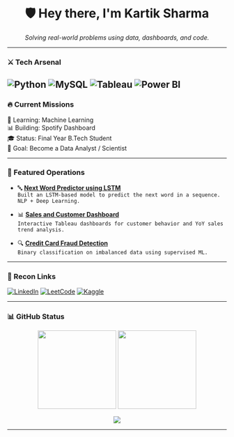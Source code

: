 <h1 align="center">🛡️ Hey there, I'm Kartik Sharma</h1>
<p align="center"><em>Solving real-world problems using data, dashboards, and code.</em></p>

---

### ⚔️ Tech Arsenal
![Python](https://img.shields.io/badge/Python-3776AB?style=for-the-badge&logo=python&logoColor=white)
![MySQL](https://img.shields.io/badge/MySQL-005C84?style=for-the-badge&logo=mysql&logoColor=white)
![Tableau](https://img.shields.io/badge/Tableau-E97627?style=for-the-badge&logo=tableau&logoColor=white)
![Power BI](https://img.shields.io/badge/PowerBI-F2C811?style=for-the-badge&logo=powerbi&logoColor=black)
---

### 🔥 Current Missions
🧠 Learning: Machine Learning  
📊 Building: Spotify Dashboard  
🎓 Status: Final Year B.Tech Student  
🧭 Goal: Become a Data Analyst / Scientist  

---

### 🌟 Featured Operations

- 🔤 [**Next Word Predictor using LSTM**](https://github.com/sh-kartik18/Next-Word-Predictor)  
  `Built an LSTM-based model to predict the next word in a sequence. NLP + Deep Learning.`

- 📊 [**Sales and Customer Dashboard**](https://github.com/sh-kartik18/Sales-and-Customer-Dashboard)  
  `Interactive Tableau dashboards for customer behavior and YoY sales trend analysis.`

- 🔍 [**Credit Card Fraud Detection**](https://github.com/sh-kartik18/Credit-Card-Fraud-Detection)  
  `Binary classification on imbalanced data using supervised ML.`


---

### 📡 Recon Links
[![LinkedIn](https://img.shields.io/badge/LinkedIn-0A66C2?style=for-the-badge&logo=linkedin&logoColor=white)](https://www.linkedin.com/in/sh-kartik/)
[![LeetCode](https://img.shields.io/badge/LeetCode-FFA116?style=for-the-badge&logo=leetcode&logoColor=black)](https://leetcode.com/u/kartikk_sh/)
[![Kaggle](https://img.shields.io/badge/Kaggle-20BEFF?style=for-the-badge&logo=kaggle&logoColor=white)](https://www.kaggle.com/kartikksh)

---

### 📊 GitHub Status 

<p align="center">
  <img src="https://github-readme-stats.vercel.app/api?username=sh-kartik18&show_icons=true&theme=tokyonight" height="180"/>
  <img src="https://github-readme-streak-stats.herokuapp.com/?user=sh-kartik18&theme=tokyonight" height="180"/>
</p>

<p align="center">
  <img src="https://github-readme-activity-graph.vercel.app/graph?username=sh-kartik18&theme=tokyo-night" />
</p>

---


